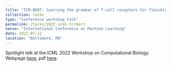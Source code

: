 ```yaml
---
title: "TCR-BERT: learning the grammar of T-cell receptors for flexible antigen-binding analyses"
collection: talks
type: "Conference workshop talk"
permalink: /talks/2022-icml-tcrbert
venue: "International Conference on Machine Learning"
date: 2022-07-22
location: "Baltimore, MD"
---
```


Spotlight talk at the ICML 2022 Workshop on Computational Biology. Webpage [here](https://icml.cc/Conferences/2022/ScheduleMultitrack?event=13464), pdf [here](https://icml-compbio.github.io/2022/papers/WCBICML2022_paper_65.pdf).

